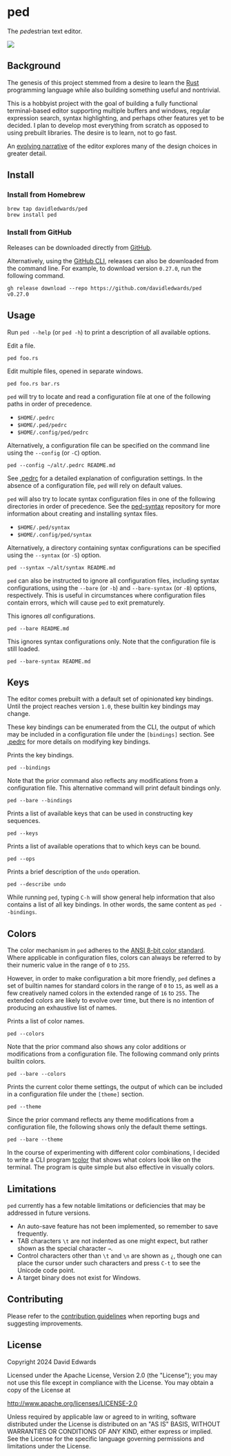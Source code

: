 # ped

The *ped*estrian text editor.

![](content/ped-snapshot.png)

## Background

The genesis of this project stemmed from a desire to learn the [Rust](https://www.rust-lang.org/) programming language while also building something useful and nontrivial.

This is a hobbyist project with the goal of building a fully functional terminal-based editor supporting multiple buffers and windows, regular expression search, syntax highlighting, and perhaps other features yet to be decided. I plan to develop most everything from scratch as opposed to using prebuilt libraries. The desire is to learn, not to go fast.

An [evolving narrative](DESIGN.md) of the editor explores many of the design choices in greater detail.

## Install

### Install from Homebrew

```shell
brew tap davidledwards/ped
brew install ped
```

### Install from GitHub

Releases can be downloaded directly from [GitHub](https://github.com/davidledwards/ped/releases).

Alternatively, using the [GitHub CLI](https://cli.github.com/), releases can also be downloaded from the command line. For example, to download version `0.27.0`, run the following command.

```shell
gh release download --repo https://github.com/davidledwards/ped v0.27.0
```

## Usage

Run `ped --help` (or `ped -h`) to print a description of all available options.

Edit a file.

```shell
ped foo.rs
```

Edit multiple files, opened in separate windows.

```shell
ped foo.rs bar.rs
```

`ped` will try to locate and read a configuration file at one of the following paths in order of precedence.

- `$HOME/.pedrc`
- `$HOME/.ped/pedrc`
- `$HOME/.config/ped/pedrc`

Alternatively, a configuration file can be specified on the command line using the `--config` (or `-C`) option.

```shell
ped --config ~/alt/.pedrc README.md
```

See [.pedrc](.pedrc) for a detailed explanation of configuration settings. In the absence of a configuration file, `ped` will rely on default values.

`ped` will also try to locate syntax configuration files in one of the following directories in order of precedence. See the [ped-syntax](https://github.com/davidledwards/ped-syntax) repository for more information about creating and installing syntax files.

- `$HOME/.ped/syntax`
- `$HOME/.config/ped/syntax`

Alternatively, a directory containing syntax configurations can be specified using the `--syntax` (or `-S`) option.

```shell
ped --syntax ~/alt/syntax README.md
```

`ped` can also be instructed to ignore all configuration files, including syntax configurations, using the `--bare` (or `-b`) and `--bare-syntax` (or `-B`) options, respectively. This is useful in circumstances where configuration files contain errors, which will cause `ped` to exit prematurely.

This ignores _all_ configurations.

```shell
ped --bare README.md
```

This ignores syntax configurations only. Note that the configuration file is still loaded.

```shell
ped --bare-syntax README.md
```

## Keys

The editor comes prebuilt with a default set of opinionated key bindings. Until the project reaches version `1.0`, these builtin key bindings may change.

These key bindings can be enumerated from the CLI, the output of which may be included in a configuration file under the `[bindings]` section. See [.pedrc](.pedrc) for more details on modifying key bindings.

Prints the key bindings.

```shell
ped --bindings
```

Note that the prior command also reflects any modifications from a configuration file. This alternative command will print default bindings only.

```shell
ped --bare --bindings
```

Prints a list of available keys that can be used in constructing key sequences.

```shell
ped --keys
```

Prints a list of available operations that to which keys can be bound.

```shell
ped --ops
```

Prints a brief description of the `undo` operation.

```shell
ped --describe undo
```

While running `ped`, typing `C-h` will show general help information that also contains a list of all key bindings. In other words, the same content as `ped --bindings`.

## Colors

The color mechanism in `ped` adheres to the [ANSI 8-bit color standard](https://en.wikipedia.org/wiki/ANSI_escape_code#8-bit). Where applicable in configuration files, colors can always be referred to by their numeric value in the range of `0` to `255`.

However, in order to make configuration a bit more friendly, `ped` defines a set of builtin names for standard colors in the range of `0` to `15`, as well as a few creatively named colors in the extended range of `16` to `255`. The extended colors are likely to evolve over time, but there is no intention of producing an exhaustive list of names.

Prints a list of color names.

```shell
ped --colors
```

Note that the prior command also shows any color additions or modifications from a configuration file. The following command only prints builtin colors.

```shell
ped --bare --colors
```

Prints the current color theme settings, the output of which can be included in a configuration file under the `[theme]` section.

```shell
ped --theme
```

Since the prior command reflects any theme modifications from a configuration file, the following shows only the default theme settings.

```shell
ped --bare --theme
```

In the course of experimenting with different color combinations, I decided to write a CLI program [tcolor](https://github.com/davidledwards/tcolor) that shows what colors look like on the terminal. The program is quite simple but also effective in visually colors.

## Limitations

`ped` currently has a few notable limitations or deficiencies that may be addressed in future versions.

- An auto-save feature has not been implemented, so remember to save frequently.
- TAB characters `\t` are not indented as one might expect, but rather shown as the special character `→`.
- Control characters other than `\t` and `\n` are shown as `¿`, though one can place the cursor under such characters and press `C-t` to see the Unicode code point.
- A target binary does not exist for Windows.

## Contributing

Please refer to the [contribution guidelines](CONTRIBUTING.md) when reporting bugs and suggesting improvements.

## License

Copyright 2024 David Edwards

Licensed under the Apache License, Version 2.0 (the "License"); you may not use this file except in compliance with the License. You may obtain a copy of the License at

<http://www.apache.org/licenses/LICENSE-2.0>

Unless required by applicable law or agreed to in writing, software distributed under the License is distributed on an "AS IS" BASIS, WITHOUT WARRANTIES OR CONDITIONS OF ANY KIND, either express or implied. See the License for the specific language governing permissions and limitations under the License.
